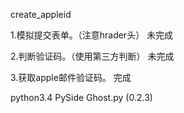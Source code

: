 create_appleid

1.模拟提交表单。（注意hrader头）	未完成

2.判断验证码。（使用第三方判断）		未完成

3.获取apple邮件验证码。	完成



python3.4
PySide
Ghost.py (0.2.3)
